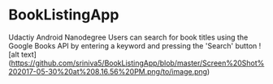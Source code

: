 # BookListingApp
Udactiy Android Nanodegree 
Users can search for book titles using the Google Books API by entering a keyword and pressing the 'Search' button
![alt text] (https://github.com/sriniva5/BookListingApp/blob/master/Screen%20Shot%202017-05-30%20at%208.16.56%20PM.png/to/image.png)

